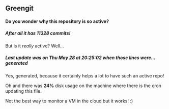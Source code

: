 ## Greengit

#### Do you wonder why this repository is so active?

##### After all it has 11328 commits!

But is it *really* active? Well...

##### Last update was on Thu May 28 at 20:25:02 when those lines were... generated

Yes, generated, because it certainly helps a lot to have such an active repo!

Oh and there was **24%** disk usage on the machine
where there is the cron updating this file.

Not the best way to monitor a VM in the cloud but it works! :)
